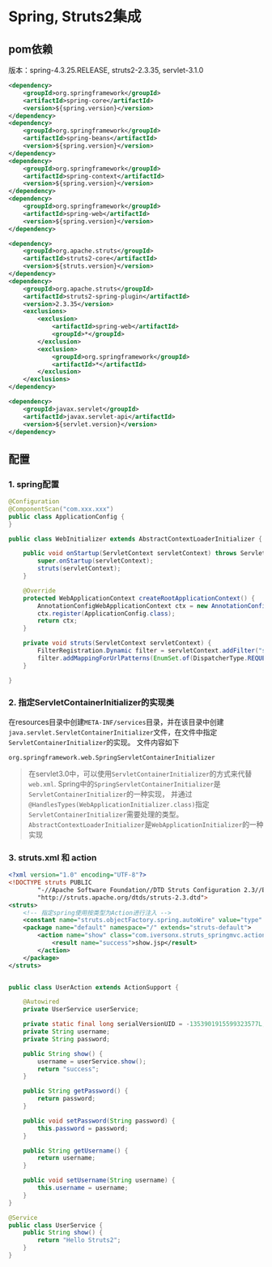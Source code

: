 # Spring, Struts2集成

## pom依赖

版本：spring-4.3.25.RELEASE, struts2-2.3.35, servlet-3.1.0

```xml
<dependency>
    <groupId>org.springframework</groupId>
    <artifactId>spring-core</artifactId>
    <version>${spring.version}</version>
</dependency>
<dependency>
    <groupId>org.springframework</groupId>
    <artifactId>spring-beans</artifactId>
    <version>${spring.version}</version>
</dependency>
<dependency>
    <groupId>org.springframework</groupId>
    <artifactId>spring-context</artifactId>
    <version>${spring.version}</version>
</dependency>
<dependency>
    <groupId>org.springframework</groupId>
    <artifactId>spring-web</artifactId>
    <version>${spring.version}</version>
</dependency>

<dependency>
    <groupId>org.apache.struts</groupId>
    <artifactId>struts2-core</artifactId>
    <version>${struts.version}</version>
</dependency>
<dependency>
    <groupId>org.apache.struts</groupId>
    <artifactId>struts2-spring-plugin</artifactId>
    <version>2.3.35</version>
    <exclusions>
        <exclusion>
            <artifactId>spring-web</artifactId>
            <groupId>*</groupId>
        </exclusion>
        <exclusion>
            <groupId>org.springframework</groupId>
            <artifactId>*</artifactId>
        </exclusion>
    </exclusions>
</dependency>

<dependency>
    <groupId>javax.servlet</groupId>
    <artifactId>javax.servlet-api</artifactId>
    <version>${servlet.version}</version>
</dependency>
```

## 配置

### 1. spring配置
```java
@Configuration
@ComponentScan("com.xxx.xxx")
public class ApplicationConfig {
}

public class WebInitializer extends AbstractContextLoaderInitializer {

    public void onStartup(ServletContext servletContext) throws ServletException {
        super.onStartup(servletContext);
        struts(servletContext);
    }

    @Override
    protected WebApplicationContext createRootApplicationContext() {
        AnnotationConfigWebApplicationContext ctx = new AnnotationConfigWebApplicationContext();
        ctx.register(ApplicationConfig.class);
        return ctx;
    }

    private void struts(ServletContext servletContext) {
        FilterRegistration.Dynamic filter = servletContext.addFilter("struts2", "org.apache.struts2.dispatcher.ng.filter.StrutsPrepareAndExecuteFilter");
        filter.addMappingForUrlPatterns(EnumSet.of(DispatcherType.REQUEST), true, "*.action");
    }

}
```

### 2. 指定ServletContainerInitializer的实现类

在resources目录中创建`META-INF/services`目录，并在该目录中创建`java.servlet.ServletContainerInitializer`文件，在文件中指定`ServletContainerInitializer`的实现。
文件内容如下
```java.servlet.ServletContainerInitializer
org.springframework.web.SpringServletContainerInitializer
```

> 在servlet3.0中，可以使用`ServletContainerInitializer`的方式来代替`web.xml`. 
Spring中的`SpringServletContainerInitializer`是`ServletContainerInitializer`的一种实现，
并通过`@HandlesTypes(WebApplicationInitializer.class)`指定`ServletContainerInitializer`需要处理的类型。
`AbstractContextLoaderInitializer`是`WebApplicationInitializer`的一种实现

### 3. struts.xml 和 action

```xml
<?xml version="1.0" encoding="UTF-8"?>
<!DOCTYPE struts PUBLIC
        "-//Apache Software Foundation//DTD Struts Configuration 2.3//EN"
        "http://struts.apache.org/dtds/struts-2.3.dtd">
<struts>
    <!-- 指定spring使用按类型为Action进行注入 -->
    <constant name="struts.objectFactory.spring.autoWire" value="type" />
    <package name="default" namespace="/" extends="struts-default">
        <action name="show" class="com.iversonx.struts_springmvc.action.UserAction" method="show">
            <result name="success">show.jsp</result>
        </action>
    </package>
</struts>
```

```java

public class UserAction extends ActionSupport {

    @Autowired
    private UserService userService;

    private static final long serialVersionUID = -1353901915599323577L;
    private String username;
    private String password;

    public String show() {
        username = userService.show();
        return "success";
    }

    public String getPassword() {
        return password;
    }

    public void setPassword(String password) {
        this.password = password;
    }

    public String getUsername() {
        return username;
    }

    public void setUsername(String username) {
        this.username = username;
    }
}

@Service
public class UserService {
    public String show() {
        return "Hello Struts2";
    }
}

```